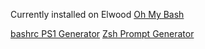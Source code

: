 Currently installed on Elwood [Oh My Bash](https://github.com/ohmybash/oh-my-bash)

[bashrc PS1 Generator](https://bashrcgenerator.com/)
[Zsh Prompt Generator](https://zsh-prompt-generator.site/)
